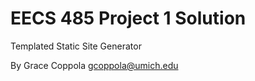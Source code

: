 EECS 485 Project 1 Solution
===========================
Templated Static Site Generator


By Grace Coppola <gcoppola@umich.edu>
